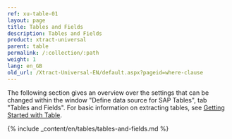 ```yaml
---
ref: xu-table-01
layout: page
title: Tables and Fields
description: Tables and Fields
product: xtract-universal
parent: table
permalink: /:collection/:path
weight: 1
lang: en_GB
old_url: /Xtract-Universal-EN/default.aspx?pageid=where-clause
---
```

The following section gives an overview over the settings that can be changed within the window "Define data source for SAP Tables", tab "Tables and Fields".
For basic information on extracting tables, see [Getting Started with Table](../getting-started-table). <br>

{% include _content/en/tables/tables-and-fields.md  %}